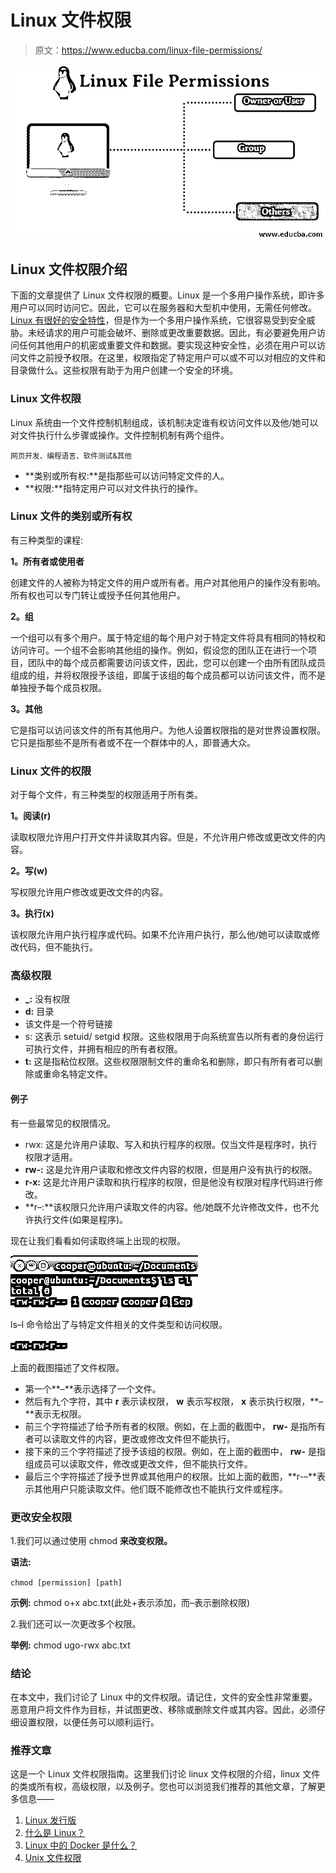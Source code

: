 # Linux 文件权限

> 原文：<https://www.educba.com/linux-file-permissions/>

![Linux File Permissions](img/59f98d4f46b31ae004a9a60e36310bc4.png)



## Linux 文件权限介绍

下面的文章提供了 Linux 文件权限的概要。Linux 是一个多用户操作系统，即许多用户可以同时访问它。因此，它可以在服务器和大型机中使用，无需任何修改。 [Linux 有很好的安全特性](https://www.educba.com/install-linux/)，但是作为一个多用户操作系统，它很容易受到安全威胁。未经请求的用户可能会破坏、删除或更改重要数据。因此，有必要避免用户访问任何其他用户的机密或重要文件和数据。要实现这种安全性，必须在用户可以访问文件之前授予权限。在这里，权限指定了特定用户可以或不可以对相应的文件和目录做什么。这些权限有助于为用户创建一个安全的环境。

### Linux 文件权限

Linux 系统由一个文件控制机制组成，该机制决定谁有权访问文件以及他/她可以对文件执行什么步骤或操作。文件控制机制有两个组件。

<small>网页开发、编程语言、软件测试&其他</small>

*   **类别或所有权:**是指那些可以访问特定文件的人。
*   **权限:**指特定用户可以对文件执行的操作。

### Linux 文件的类别或所有权

有三种类型的课程:

**1。所有者或使用者**

创建文件的人被称为特定文件的用户或所有者。用户对其他用户的操作没有影响。所有权也可以专门转让或授予任何其他用户。

**2。组**

一个组可以有多个用户。属于特定组的每个用户对于特定文件将具有相同的特权和访问许可。一个组不会影响其他组的操作。例如，假设您的团队正在进行一个项目，团队中的每个成员都需要访问该文件，因此，您可以创建一个由所有团队成员组成的组，并将权限授予该组，即属于该组的每个成员都可以访问该文件，而不是单独授予每个成员权限。

**3。其他**

它是指可以访问该文件的所有其他用户。为他人设置权限指的是对世界设置权限。它只是指那些不是所有者或不在一个群体中的人，即普通大众。

### Linux 文件的权限

对于每个文件，有三种类型的权限适用于所有类。

**1。阅读(r)**

读取权限允许用户打开文件并读取其内容。但是，不允许用户修改或更改文件的内容。

**2。写(w)**

写权限允许用户修改或更改文件的内容。

**3。执行(x)**

该权限允许用户执行程序或代码。如果不允许用户执行，那么他/她可以读取或修改代码，但不能执行。

### 高级权限

*   **_:** 没有权限
*   **d:** 目录
*   该文件是一个符号链接
*   s: 这表示 setuid/ setgid 权限。这些权限用于向系统宣告以所有者的身份运行可执行文件，并拥有相应的所有者权限。
*   **t:** 这是指粘位权限。这些权限限制文件的重命名和删除，即只有所有者可以删除或重命名特定文件。

#### 例子

有一些最常见的权限情况。

*   rwx: 这是允许用户读取、写入和执行程序的权限。仅当文件是程序时，执行权限才适用。
*   **rw-:** 这是允许用户读取和修改文件内容的权限，但是用户没有执行的权限。
*   **r-x:** 这是允许用户读取和执行程序的权限，但是他没有权限对程序代码进行修改。
*   **r–:**该权限只允许用户读取文件的内容。他/她既不允许修改文件，也不允许执行文件(如果是程序)。

现在让我们看看如何读取终端上出现的权限。

![Linux File Permissions 1](img/6d0024711fb23724e19be076907990c3.png)



ls–l 命令给出了与特定文件相关的文件类型和访问权限。

![Linux File Permissions 2](img/5bcf8d34484c6dba05653e5b4aec1abc.png)



上面的截图描述了文件权限。

*   第一个**–**表示选择了一个文件。
*   然后有九个字符，其中 **r** 表示读权限， **w** 表示写权限， **x** 表示执行权限，**–**表示无权限。
*   前三个字符描述了给予所有者的权限。例如，在上面的截图中， **rw-** 是指所有者可以读取文件的内容，更改或修改文件但不能执行。
*   接下来的三个字符描述了授予该组的权限。例如，在上面的截图中， **rw-** 是指组成员可以读取文件，修改或更改文件，但不能执行文件。
*   最后三个字符描述了授予世界或其他用户的权限。比如上面的截图，**r-–**表示其他用户只能读取文件。他们既不能修改也不能执行文件或程序。

### 更改安全权限

1.我们可以通过使用 chmod **来改变权限。**

**语法:**

`chmod [permission] [path]`

**示例:** chmod o+x abc.txt(此处+表示添加，而–表示删除权限)

2.我们还可以一次更改多个权限。

**举例:** chmod ugo-rwx abc.txt

### 结论

在本文中，我们讨论了 Linux 中的文件权限。请记住，文件的安全性非常重要。恶意用户将文件作为目标，并试图更改、移除或删除文件或其内容。因此，必须仔细设置权限，以便任务可以顺利运行。

### 推荐文章

这是一个 Linux 文件权限指南。这里我们讨论 linux 文件权限的介绍，linux 文件的类或所有权，高级权限，以及例子。您也可以浏览我们推荐的其他文章，了解更多信息——

1.  [Linux 发行版](https://www.educba.com/linux-distributions/)
2.  [什么是 Linux？](https://www.educba.com/what-is-linux/)
3.  [Linux 中的 Docker 是什么？](https://www.educba.com/what-is-docker-in-linux/)
4.  [Unix 文件权限](https://www.educba.com/unix-file-permissions/)





